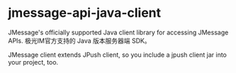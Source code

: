 # jmessage-api-java-client
JMessage's officially supported Java client library for accessing JMessage APIs. 极光IM官方支持的 Java 版本服务器端 SDK。


JMessage client extends JPush client, so you include a jpush client jar into your project, too.

